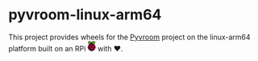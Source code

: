 # pyvroom-linux-arm64

This project provides wheels for the [Pyvroom](https://github.com/VROOM-Project/pyvroom) project on the linux-arm64 platform built on an RPi <img src="material/rpi-logo.png" height="20" /> with ❤️.
